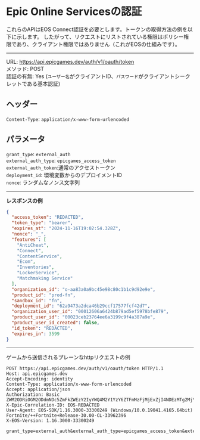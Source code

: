 # Epic Online Servicesの認証

これらのAPIはEOS Connect認証を必要とします。トークンの取得方法の例を以下に示します。
したがって、リクエストにリストされている権限はポリシー権限であり、クライアント権限ではありません（これがEOSの仕組みです）。

---

URL: https://api.epicgames.dev/auth/v1/oauth/token \
メソッド: POST \
認証の有無: Yes (`ユーザー名`がクライアントID、`パスワード`がクライアントシークレットである基本認証)

## ヘッダー

`Content-Type`: `application/x-www-form-urlencoded`

## パラメータ

`grant_type`: `external_auth` <br/>
`external_auth_type`: `epicgames_access_token` <br/>
`external_auth_token`:通常のアクセストークン <br/>
`deployment_id`: 環境変数からのデプロイメントID <br/>
`nonce`: ランダムなノンス文字列

---

__レスポンスの例__

```json
{
  "access_token": "REDACTED",
  "token_type": "bearer",
  "expires_at": "2024-11-16T19:02:54.328Z",
  "nonce": "_",
  "features": [
    "AntiCheat",
    "Connect",
    "ContentService",
    "Ecom",
    "Inventories",
    "LockerService",
    "Matchmaking Service"
  ],
  "organization_id": "o-aa83a0a9bc45e98c80c1b1c9d92e9e",
  "product_id": "prod-fn",
  "sandbox_id": "fn",
  "deployment_id": "62a9473a2dca46b29ccf17577fcf42d7",
  "organization_user_id": "00012606a6424b879ad5ef5978bfe879",
  "product_user_id": "00023ceb23764ee6a3199c9f4a387a9e",
  "product_user_id_created": false,
  "id_token": "REDACTED",
  "expires_in": 3599
}
```

---

ゲームから送信されるプレーンなhttpリクエストの例

```http
POST https://api.epicgames.dev/auth/v1/oauth/token HTTP/1.1
Host: api.epicgames.dev
Accept-Encoding: identity
Content-Type: application/x-www-form-urlencoded
Accept: application/json
Authorization: Basic ZWM2ODRiOGM2ODdmNDc5ZmFkZWEzY2IyYWQ4M2Y1YzY6ZTFmMzFjMjExZjI4NDEzMTg2MjYyZDM3YTEzZmM4NGQ=
X-Epic-Correlation-ID: EOS-REDACTED
User-Agent: EOS-SDK/1.16.3000-33300249 (Windows/10.0.19041.4165.64bit) Fortnite/++Fortnite+Release-30.00-CL-33962396
X-EOS-Version: 1.16.3000-33300249

grant_type=external_auth&external_auth_type=epicgames_access_token&external_auth_token=REDACTED&deployment_id=62a9473a2dca46b29ccf17577fcf42d7&nonce=REDACTED
```
